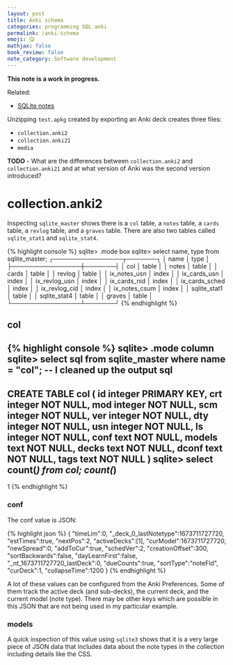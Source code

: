 ```yaml
---
layout: post
title: Anki schema
categories: programming SQL anki
permalink: /anki-schema
emoji: 😋
mathjax: false
book_review: false
note_category: Software development
---
```


**This note is a work in progress.**

Related:
- [SQLite notes](/sqlite-notes)

Unzipping `test.apkg` created by exporting an Anki deck creates three files:
- `collection.anki2`
- `collection.anki21`
- `media`

**TODO** - What are the differences between `collection.anki2` and `collection.anki21` and at what version of Anki was the second version introduced?

# collection.anki2

Inspecting `sqlite_master` shows there is a `col` table, a `notes` table, a `cards` table, a `revlog` table, and a `graves` table. There are also two tables called `sqlite_stat1` and `sqlite_stat4`.

{% highlight console %}
sqlite> .mode box
sqlite> select name, type from sqlite_master;
┌────────────────┬───────┐
│      name      │ type  │
├────────────────┼───────┤
│ col            │ table │
│ notes          │ table │
│ cards          │ table │
│ revlog         │ table │
│ ix_notes_usn   │ index │
│ ix_cards_usn   │ index │
│ ix_revlog_usn  │ index │
│ ix_cards_nid   │ index │
│ ix_cards_sched │ index │
│ ix_revlog_cid  │ index │
│ ix_notes_csum  │ index │
│ sqlite_stat1   │ table │
│ sqlite_stat4   │ table │
│ graves         │ table │
└────────────────┴───────┘
{% endhighlight %}

## col

{% highlight console %}
sqlite> .mode column
sqlite> select sql from sqlite_master where name = "col"; -- I cleaned up the output
sql
-------------------------
CREATE TABLE col (
  id integer PRIMARY KEY,
  crt integer NOT NULL,
  mod integer NOT NULL,
  scm integer NOT NULL,
  ver integer NOT NULL,
  dty integer NOT NULL,
  usn integer NOT NULL,
  ls integer NOT NULL,
  conf text NOT NULL,
  models text NOT NULL,
  decks text NOT NULL,
  dconf text NOT NULL,
  tags text NOT NULL
)
sqlite> select count(*) from col;
count(*)
--------
1
{% endhighlight %}

### conf

The conf value is JSON:

{% highlight json %}
{
"timeLim":0,
"_deck_0_lastNotetype":1673711727720,
"estTimes":true,
"nextPos":2,
"activeDecks":[1],
"curModel":1673711727720,
"newSpread":0,
"addToCur":true,
"schedVer":2,
"creationOffset":300,
"sortBackwards":false,
"dayLearnFirst":false,
"_nt_1673711727720_lastDeck":0,
"dueCounts":true,
"sortType":"noteFld",
"curDeck":1,
"collapseTime":1200
}
{% endhighlight %}

A lot of these values can be configured from the Anki Preferences. Some of them track the active deck (and sub-decks), the current deck, and the current model (note type). There may be other keys which are possible in this JSON that are not being used in my particular example.

### models

A quick inspection of this value using `sqlite3` shows that it is a very large piece of JSON data that includes data about the note types in the collection including details like the CSS.